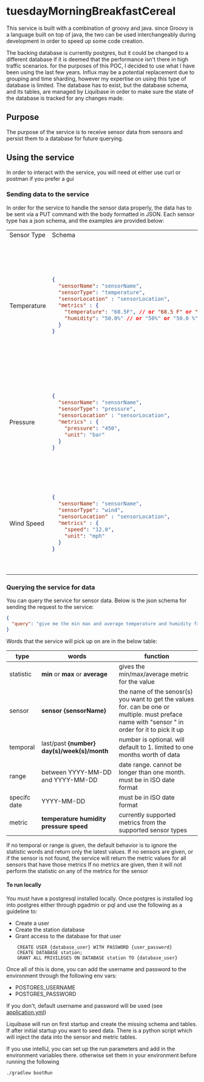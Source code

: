 # tuesdayMorningBreakfastCereal
This service is built with a combination of groovy and java. since Groovy is a language built on top of java, the two can be used interchangeably during development in order to speed up some code creation.

The backing database is currently postgres, but it could be changed to a different database if it is deemed that the performance isn't there in high traffic scenarios. for the purposes of this POC, I decided to use what I have been using the last few years.
Influx may be a potential replacement due to grouping and time sharding, however my expertise on using this type of database is limited.
The database has to exist, but the database schema, and its tables, are managed by Liquibase in order to make sure the state of the database is tracked for any changes made.

## Purpose
The purpose of the service is to receive sensor data from sensors and persist them to a database for future querying.

## Using the service
In order to interact with the service, you will need ot either use curl or postman if you prefer a gui
### Sending data to the service
In order for the service to handle the sensor data properly, the data has to be sent via a PUT command with the body formatted in JSON. Each sensor type has a json schema, and the examples are provided below:

<table>
<tr><td> Sensor Type</td><td>Schema</td><td>Notes</td></tr>
<tr><td>Temperature</td><td>

```json
{
  "sensorName": "sensorName",
  "sensorType": "temperature",
  "sensorLocation" : "sensorLocation",
  "metrics" : {
    "temperature": "68.5F", // or "68.5 F" or "-32.0 F" 
    "humidity": "50.0%" // or "50%" or "50.0 %"
  }
}
```
</td>
<td>Temperature can be Celcius or Fahrenheit, but will be stored as Celcius in the database. Currently only one space is allowed between the number value and the unit.</td></tr>
<tr><td>Pressure</td><td>

```json
{
  "sensorName": "sensorName",
  "sensorType": "pressure",
  "sensorLocation" : "sensorLocation",
  "metrics" : {
    "pressure": "450",
    "unit": "bar"
  }
}
```
</td>
<td>Pressure is currently only supported as bar. Conversion should happen before the sensor sends the metrics to the service.</td></tr>
<tr><td>Wind Speed</td><td>

```json
{
  "sensorName": "sensorName",
  "sensorType": "wind",
  "sensorLocation" : "sensorLocation",
  "metrics" : {
    "speed": "12.0",
    "unit": "mph"
  }
}
```
</td>
<td>Currently only mph is supported for wind speed. Conversion should happen before the sensor sends the metrics to the service.</td></tr>
</table>

### Querying the service for data

You can query the service for sensor data. Below is the json schema for sending the request to the service:

```json
{
  "query": "give me the min max and average temperature and humidity from sensor temp-1 for the last three days"
}
```
Words that the service will pick up on are in the below table:

| type         | words                                           | function                                                                                                                                         |
|--------------|-------------------------------------------------|--------------------------------------------------------------------------------------------------------------------------------------------------|
| statistic    | **min** or **max** or **average**               | gives the min/max/average metric for the value                                                                                                   |
| sensor       | **sensor {sensorName}**                         | the name of the senosr(s) you want to get the values for. can be one or multiple. must preface name with "sensor " in order for it to pick it up |
| temporal     | last/past **{number}** **day(s)/week(s)/month** | number is optional. will default to 1. limited to one months worth of data                                                                       |
| range        | between YYYY-MM-DD and YYYY-MM-DD               | date range. cannot be longer than one month. must be in ISO date format                                                                          |
| specifc date | YYYY-MM-DD                                      | must be in ISO date format                                                                                                                       |
| metric       | **temperature humidity pressure speed**         | currently supported metrics from the supported sensor types                                                                                      |
If no temporal or range is given, the default behavior is to ignore the statistic words and return only the latest values.
If no sensors are given, or if the sensor is not found, the service will return the metric values for all sensors that have those metrics
If no metrics are given, then it will not perform the statistic on any of the metrics for the sensor

#### To run locally
You must have a postgresql installed locally.
Once postgres is installed log into postgres either through pgadmin or pql and use the following as a guideline to: 
* Create a user
* Create the station database
* Grant access to the database for that user

```
    CREATE USER {database_user} WITH PASSWORD {user_password}
    CREATE DATABASE station;
    GRANT ALL PRIVILEGES ON DATABASE station TO {database_user}
```
Once all of this is done, you can add the username and password to the environment through the following env vars:
* POSTGRES_USERNAME
* POSTGRES_PASSWORD

If you don't, default username and password will be used (see [application.yml](src/main/resources/application.yaml))

Liquibase will run on first startup and create the missing schema and tables. If after initial startup you want to seed data. There is a python script which will inject the data into the sensor and metric tables.

If you use intelliJ, you can set up the run parameters and add in the environment variables there. otherwise set them in your environment before running the following
```shell
./gradlew bootRun
```